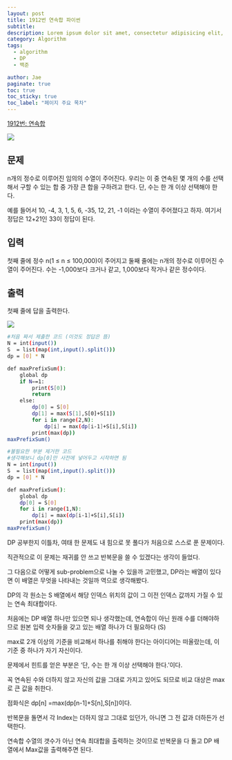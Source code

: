 ```yaml
---
layout: post
title: 1912번 연속합 파이썬
subtitle:
description: Lorem ipsum dolor sit amet, consectetur adipisicing elit, sed do eiusmod tempor incididunt ut labore et dolore magna aliqua.
category: Algorithm
tags:
  - algorithm
  - DP
  - 백준

author: Jae
paginate: true
toc: true
toc_sticky: true
toc_label: "페이지 주요 목차"
---
```


[1912번: 연속합](https://www.acmicpc.net/problem/1912)

![](https://images.velog.io/images/a87380/post/7ad96932-6c81-4660-932d-67b91b6f13ab/image.png)

## 문제

n개의 정수로 이루어진 임의의 수열이 주어진다. 우리는 이 중 연속된 몇 개의 수를 선택해서 구할 수 있는 합 중 가장 큰 합을 구하려고 한다. 단, 수는 한 개 이상 선택해야 한다.

예를 들어서 10, -4, 3, 1, 5, 6, -35, 12, 21, -1 이라는 수열이 주어졌다고 하자. 여기서 정답은 12+21인 33이 정답이 된다.

## 입력

첫째 줄에 정수 n(1 ≤ n ≤ 100,000)이 주어지고 둘째 줄에는 n개의 정수로 이루어진 수열이 주어진다. 수는 -1,000보다 크거나 같고, 1,000보다 작거나 같은 정수이다.

## 출력

첫째 줄에 답을 출력한다.

![](https://images.velog.io/images/a87380/post/96908d4d-8d70-43c5-ab83-e6e27fd392af/image.png)

```bash
#처음 짜서 제출한 코드 (이것도 정답은 뜸)
N = int(input())
S  = list(map(int,input().split()))
dp = [0] * N

def maxPrefixSum():
    global dp
    if N==1:
        print(S[0])
        return
    else:
        dp[0] = S[0]
        dp[1] = max(S[1],S[0]+S[1])
        for i in range(2,N):
            dp[i] = max(dp[i-1]+S[i],S[i])
        print(max(dp))
maxPrefixSum()

#불필요한 부분 제거한 코드
#생각해보니 dp[0]만 사전에 넣어두고 시작하면 됨
N = int(input())
S  = list(map(int,input().split()))
dp = [0] * N

def maxPrefixSum():
    global dp
    dp[0] = S[0]
    for i in range(1,N):
        dp[i] = max(dp[i-1]+S[i],S[i])
    print(max(dp))
maxPrefixSum()
```

DP 공부한지 이틀차, 여태 한 문제도 내 힘으로 못 풀다가 처음으로 스스로 푼 문제이다.

직관적으로 이 문제는 재귀를 안 쓰고 반복문을 쓸 수 있겠다는 생각이 들었다.

그 다음으로 어떻게 sub-problem으로 나눌 수 있을까 고민했고, DP라는 배열이 있다면 이 배열은 무엇을 나타내는 것일까 역으로 생각해봤다.

DP의 각 원소는 S 배열에서 해당 인덱스 위치의 값이 그 이전 인덱스 값까지 가질 수 있는 연속 최대합이다.

처음에는 DP 배열 하나만 있으면 되나 생각했는데, 연속합이 아닌 원래 수를 더해야하므로 원본 입력 숫자들을 갖고 있는 배열 하나가 더 필요하다 (S)

max로 2개 이상의 기준을 비교해서 하나를 취해야 한다는 아이디어는 떠올랐는데, 이 기준 중 하나가 자기 자신이다.

문제에서 힌트를 얻은 부분은 ‘단, 수는 한 개 이상 선택해야 한다.’이다.

꼭 연속된 수와 더하지 않고 자신의 값을 그대로 가지고 있어도 되므로 비교 대상은 max로 큰 값을 취한다.

점화식은 dp[n] =max(dp[n-1]+S[n],S[n])이다.

반복문을 돌면서 각 Index는 더하지 않고 그대로 있던가, 아니면 그 전 값과 더하든가 선택한다.

연속합 수열의 갯수가 아닌 연속 최대합을 출력하는 것이므로 반복문을 다 돌고 DP 배열에서 Max값을 출력해주면 된다.
